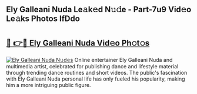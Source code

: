 ## Ely Galleani Nuda Le𝚊k𝚎d N𝚞𝚍e - Part-7u9 Vid𝚎o Le𝚊ks Photos IfDdo

# <h2><a href="http://fbdr9m.evod.top/?m=Ely+Galleani+Nuda">🔗 👉🔴 Ely Galleani Nuda Vid𝚎o Ph𝚘t𝚘s</a></h2>

[![Ely Galleani Nuda N𝚞d𝚎s](https://i.imgur.com/8V9OHl7.gif)](http://fbdr9m.evod.top/?m=Ely+Galleani+Nuda)
Online entertainer Ely Galleani Nuda and multimedia artist, celebrated for publishing dance and lifestyle material through trending dance routines and short videos. The public's fascination with Ely Galleani Nuda personal life has only fueled his popularity, making him a more intriguing public figure. 
